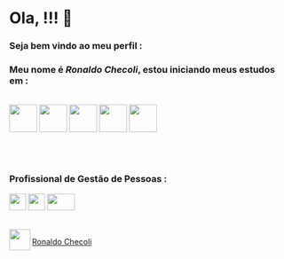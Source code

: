 Ola,  !!! 👊
===
### Seja bem vindo ao meu perfil :

### **Meu nome é _Ronaldo Checoli_, estou iniciando meus estudos em :**

<br>
<a href="url"><img src="https://upload.wikimedia.org/wikipedia/commons/thumb/6/61/HTML5_logo_and_wordmark.svg/200px-HTML5_logo_and_wordmark.svg.png" align="rigth" height="50" width="50" ></a>
<a href="url"><img src="https://upload.wikimedia.org/wikipedia/commons/thumb/d/d5/CSS3_logo_and_wordmark.svg/363px-CSS3_logo_and_wordmark.svg.png" align="rigth" height="50" width="50" ></a>
<a href="url"><img src="https://upload.wikimedia.org/wikipedia/commons/thumb/9/99/Unofficial_JavaScript_logo_2.svg/260px-Unofficial_JavaScript_logo_2.svg.png" align="rigth" height="50" width="50" ></a>
<a href="url"><img src="https://www.domosolucoes.com.br/wp-content/uploads/2020/09/power-bi.jpg" align="rigth" height="50" width="50" ></a>
<a href="url"><img src="https://lh3.googleusercontent.com/proxy/7JYWccv_U_fN6P2qpN-cjy5HheWibVXQ_ZB9d4e9C7bzFQgIFgv8h7_Cf9LoR9zC1R4IWpLRkkUiRCnwLBNY34qpAOsM1D_wHATQ1Bo-I4nptntw37v6KwBxDZRLnKOElolzzxHB5iZIfKyL" align="rigth" height="50" width="50" ></a>

<br><br>

### Profissional de Gestão de Pessoas :

<a href="url"><img src="https://encrypted-tbn0.gstatic.com/images?q=tbn:ANd9GcSjygkEF9_SAAueyBCrhH8D6DTysVX8ErJ5Og&usqp=CAU" align="rigth" height="30" width="30" ></a>
<a href="url"><img src="https://blogdaqualidade.com.br/wp-content/uploads/2012/06/5s.jpg" align="rigth" height="30" width="30" ></a>
<a href="url"><img src="https://sites.google.com/site/emarketingtextos/_/rsrc/1495579569343/t-p-m---manutencao-produtividade-total/AAEAAQAAAAAAAAjUAAAAJGQ2OTI2MTYxLTQ0MjktNGRiMy1hOTdiLTY5NWMzMjY1Zjg2YQ.png?height=202&width=400" align="rigth" height="30" width="50" ></a>

<br>
<a href="url"><img src="https://img.olhardigital.com.br/wp-content/uploads/2021/02/kisspng-linkedin-computer-icons-logo-social-networking-ser-facebook-5ab6ebfe829553.8964224815219374065349.png" align="left" height="38" width="38" ></a> 

[Ronaldo Checoli](https://www.linkedin.com/in/ronaldochecoli-gestor/)


 
 

